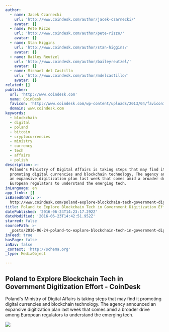 ```yaml
---
author:
  - name: Jacek Czarnecki
    url: 'http://www.coindesk.com/author/jacek-czarnecki/'
    avatar: {}
  - name: Pete Rizzo
    url: 'http://www.coindesk.com/author/pete-rizzo/'
    avatar: {}
  - name: Stan Higgins
    url: 'http://www.coindesk.com/author/stan-higgins/'
    avatar: {}
  - name: Bailey Reutzel
    url: 'http://www.coindesk.com/author/baileyreutzel/'
    avatar: {}
  - name: Michael del Castillo
    url: 'http://www.coindesk.com/author/mdelcastillo/'
    avatar: {}
related: []
publisher:
  url: 'http://www.coindesk.com'
  name: CoinDesk
  favicon: 'http://www.coindesk.com/wp-content/uploads/2013/04/favicon1.ico?b6542b'
  domain: www.coindesk.com
keywords:
  - blockchain
  - digital
  - poland
  - bitcoin
  - cryptocurrencies
  - ministry
  - currency
  - tech
  - affairs
  - polish
description: >-
  Poland's Ministry of Digital Affairs is taking steps that may find it
  promoting digital currencies and blockchain technology. The agency announced
  an expansive digitization plan last week that comes amid a broader drive among
  European regulators to understand the emerging tech.
inLanguage: en
app_links: []
isBasedOnUrl: >-
  http://www.coindesk.com/poland-explore-blockchain-tech-government-digitization-effort/
title: Poland to Explore Blockchain Tech in Government Digitization Effort - CoinDesk
datePublished: '2016-06-24T14:23:17.292Z'
dateModified: '2016-06-23T14:42:51.952Z'
starred: false
sourcePath: >-
  _posts/2016-06-24-poland-to-explore-blockchain-tech-in-government-digitization.md
inFeed: true
hasPage: false
inNav: false
_context: 'http://schema.org'
_type: MediaObject

---
```

<article style=""><h1>Poland to Explore Blockchain Tech in Government Digitization Effort - CoinDesk</h1><p>Poland's Ministry of Digital Affairs is taking steps that may find it promoting digital currencies and blockchain technology. The agency announced an expansive digitization plan last week that comes amid a broader drive among European regulators to understand the emerging tech.</p><img src="http://media.coindesk.com/2014/07/coindesk-logo.png" /></article>